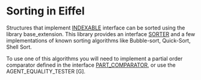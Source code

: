 # Sorting in Eiffel
Structures that implement [INDEXABLE](https://www.eiffel.org/files/doc/static/20.05/libraries/base/indexable_chart.html) interface can be sorted using the library base_extension.
This library provides an interface [SORTER](https://www.eiffel.org/files/doc/static/20.05/libraries/base_extension/sorter_chart.html) and a few implementations of known sorting algorithms like Bubble-sort, Quick-Sort, Shell Sort.

To use one of this algorithms you will need to implement a partial order comparator defined in the interface [PART_COMPARATOR](https://www.eiffel.org/files/doc/static/20.05/libraries/base_extension/part_comparator_chart.html), or use the AGENT_EQUALITY_TESTER [G].




